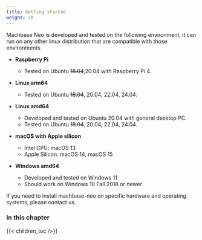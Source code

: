 ```yaml
---
title: Getting started
weight: 20
---
```


Machbase Neo is developed and tested on the following environment, it can run on any other linux distribution that are compatible with those environments.

- **Raspberry Pi**
    - Tested on Ubuntu ~~18.04~~,20.04 with Raspberry Pi 4.

- **Linux arm64**
    - Tested on Ubuntu ~~18.04~~, 20.04, 22.04, 24.04.

- **Linux amd64**
    - Developed and tested on Ubuntu 20.04 with general desktop PC.
    - Tested on Ubuntu ~~18.04~~, 20.04, 22.04, 24.04.

- **macOS with Apple silicon**
    - Intel CPU: macOS 13
    - Apple Silicon: macOS 14, macOS 15

- **Windows amd64**
    - Developed and tested on Windows 11
    - Should work on Windows 10 Fall 2018 or newer

If you need to install machbase-neo on specific hardware and operating systems, please contact us.

### In this chapter

{{< children_toc />}}
